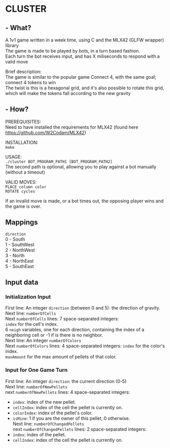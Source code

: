 # CLUSTER

## - What?
A 1v1 game written in a week time, using C and the MLX42 (GLFW wrapper) library  
The game is made to be played by bots, in a turn based fashion.  
Each turn the bot receives input, and has X miliseconds to respond with a valid move  

Brief description:  
The game is similar to the popular game Connect 4, with the same goal; connect 4 tokens to win  
The twist is this is a hexagonal grid, and it's also possible to rotate this grid, which will make the tokens fall according to the new gravity

## - How?
PREREQUISITES:  
Need to have installed the requirements for MLX42 (found here https://github.com/W2Codam/MLX42)

INSTALLATION:  
`make`

USAGE:  
`./cluster BOT_PROGRAM_PATH1 [BOT_PROGRAM_PATH2]`  
The second path is optional, allowing you to play against a bot manually (without a timeout)

VALID MOVES:  
`PLACE column color`  
`ROTATE cycles`

If an invalid move is made, or a bot times out, the opposing player wins and the game is over.

## Mappings
`direction`  
0 - South  
1 - SouthWest  
2 - NorthWest  
3 - North  
4 - NorthEast  
5 - SouthEast  
## Input data

### Initialization Input

First line: An integer `direction` (between 0 and 5): the direction of gravity.  
Next line: `numberOfCells`  
Next `numberOfCells` lines: 7 space-separated integers:  
`index` for the cell's index.  
6 `neigh` variables, one for each direction, containing the index of a neighboring cell or -1 if is there is no neighbor.  
Next line: An integer `numberOfColors`  
Next `numberOfColors` lines: 4 space-separated integers:
`index` for the color's index.  
`maxAmount` for the max amount of pellets of that color.  

### Input for One Game Turn
First line: An integer `direction`: the current direction (0-5)  
Next line: `numberOfNewPellets`  
next `numberOfNewPellets` lines: 4 space-separated integers:  
- `index`: index of the new pellet.  
- `cellIndex`: index of the cell the pellet is currently on.  
- `colorIndex`: index of the pellet's color.  
- `isMine`: 1 if you are the owner of this pellet, 0 otherwise.  
Next line: `numberOfChangedPellets`  
next `numberOfChangedPellets` lines: 2 space-separated integers:  
- `index`: index of the pellet.   
- `cellIndex`: index of the cell the pellet is currently on.  
